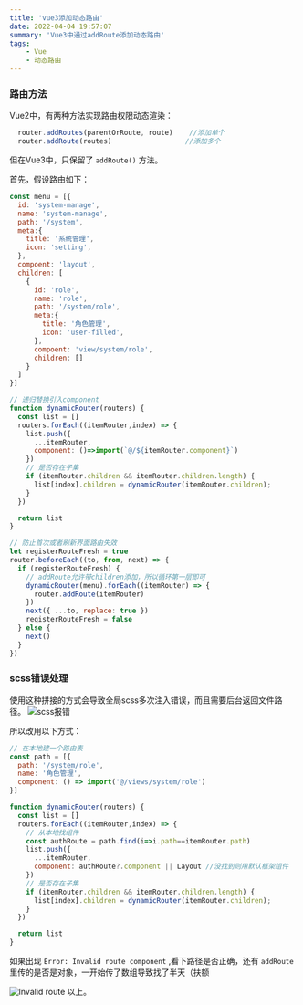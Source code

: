 ```yaml
---
title: 'vue3添加动态路由'
date: 2022-04-04 19:57:07
summary: 'Vue3中通过addRoute添加动态路由'
tags: 
	- Vue
	- 动态路由
---
```


### 路由方法
Vue2中，有两种方法实现路由权限动态渲染：
```js
  router.addRoutes(parentOrRoute, route)    //添加单个
  router.addRoute(routes)                  //添加多个
```
但在Vue3中，只保留了 `addRoute()` 方法。

首先，假设路由如下：

```js
const menu = [{
  id: 'system-manage',
  name: 'system-manage',
  path: '/system',
  meta:{
    title: '系统管理',
    icon: 'setting',
  },
  compoent: 'layout',
  children: [
    {
      id: 'role',
      name: 'role',
      path: '/system/role',
      meta:{
        title: '角色管理',
        icon: 'user-filled',
      },
      compoent: 'view/system/role',
      children: []
    }
  ]
}]
```

```js
// 递归替换引入component
function dynamicRouter(routers) {
  const list = []
  routers.forEach((itemRouter,index) => {
    list.push({
      ...itemRouter,
      component: ()=>import(`@/${itemRouter.component}`)
    })
    // 是否存在子集
    if (itemRouter.children && itemRouter.children.length) {
      list[index].children = dynamicRouter(itemRouter.children);
    }
  })

  return list
}

// 防止首次或者刷新界面路由失效
let registerRouteFresh = true
router.beforeEach((to, from, next) => {
  if (registerRouteFresh) {
    // addRoute允许带children添加，所以循环第一层即可
    dynamicRouter(menu).forEach((itemRouter) => {
      router.addRoute(itemRouter)
    })
    next({ ...to, replace: true })
    registerRouteFresh = false
  } else {
    next()
  }
})

```

### scss错误处理

使用这种拼接的方式会导致全局scss多次注入错误，而且需要后台返回文件路径。
![scss报错](https://img-blog.csdnimg.cn/e8e689917c57445db8a85f4a80808ad8.png?x-oss-process=image/watermark,type_d3F5LXplbmhlaQ,shadow_50,text_Q1NETiBAZm1s5rW35qOg,size_20,color_FFFFFF,t_70,g_se,x_16#pic_center)


所以改用以下方式：
```js
// 在本地建一个路由表
const path = [{
  path: '/system/role',
  name: '角色管理',
  component: () => import('@/views/system/role')
}]

function dynamicRouter(routers) {
  const list = []
  routers.forEach((itemRouter,index) => {
    // 从本地找组件
    const authRoute = path.find(i=>i.path==itemRouter.path)
    list.push({
      ...itemRouter,
      component: authRoute?.component || Layout //没找到则用默认框架组件
    })
    // 是否存在子集
    if (itemRouter.children && itemRouter.children.length) {
      list[index].children = dynamicRouter(itemRouter.children);
    }
  })

  return list
}
```

如果出现 `Error: Invalid route component` ,看下路径是否正确，还有 `addRoute` 里传的是否是对象，一开始传了数组导致找了半天（扶额

![Invalid route](https://img-blog.csdnimg.cn/548a70ca5d0e4b1db2d15622a4ee2689.png#pic_center)
以上。